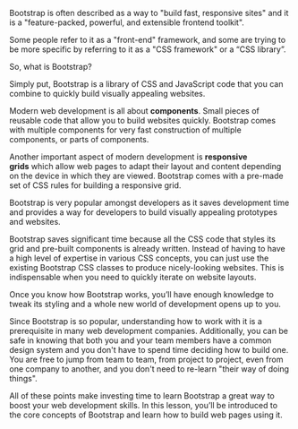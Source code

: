 Bootstrap is often described as a way to "build fast, responsive sites" and it is a "feature-packed, powerful, and extensible frontend toolkit". 

Some people refer to it as a "front-end" framework, and some are trying to be more specific by referring to it as a "CSS framework" or a “CSS library”. 

So, what is Bootstrap?

Simply put, Bootstrap is a library of CSS and JavaScript code that you can combine to quickly build visually appealing websites.

Modern web development is all about **components**. Small pieces of reusable code that allow you to build websites quickly. Bootstrap comes with multiple components for very fast construction of multiple components, or parts of components. 

Another important aspect of modern development is **responsive grids** which allow web pages to adapt their layout and content depending on the device in which they are viewed. Bootstrap comes with a pre-made set of CSS rules for building a responsive grid.

Bootstrap is very popular amongst developers as it saves development time and provides a way for developers to build visually appealing prototypes and websites.

Bootstrap saves significant time because all the CSS code that styles its grid and pre-built components is already written. Instead of having to have a high level of expertise in various CSS concepts, you can just use the existing Bootstrap CSS classes to produce nicely-looking websites. This is indispensable when you need to quickly iterate on website layouts. 

Once you know how Bootstrap works, you’ll have enough knowledge to tweak its styling and a whole new world of development opens up to you.

Since Bootstrap is so popular, understanding how to work with it is a prerequisite in many web development companies. Additionally, you can be safe in knowing that both you and your team members have a common design system and you don't have to spend time deciding how to build one. You are free to jump from team to team, from project to project, even from one company to another, and you don't need to re-learn "their way of doing things".

All of these points make investing time to learn Bootstrap a great way to boost your web development skills. In this lesson, you’ll be introduced to the core concepts of Bootstrap and learn how to build web pages using it.